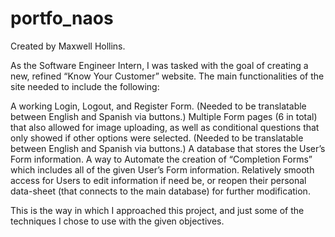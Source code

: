# portfo_naos

Created by Maxwell Hollins.

As the Software Engineer Intern, I was tasked with the goal of creating a new, refined “Know Your Customer” website. The main functionalities of the site needed to include the following:

A working Login, Logout, and Register Form. (Needed to be translatable between English and Spanish via buttons.)
Multiple Form pages (6 in total) that also allowed for image uploading, as well as conditional questions that only showed if other options were selected. (Needed to be translatable between English and Spanish via buttons.)
A database that stores the User’s Form information.
A way to Automate the creation of “Completion Forms” which includes all of the given User’s Form information.
Relatively smooth access for Users to edit information if need be, or reopen their personal data-sheet (that connects to the main database) for further modification.

This is the way in which I approached this project, and just some of the techniques I chose to use with the given objectives.
